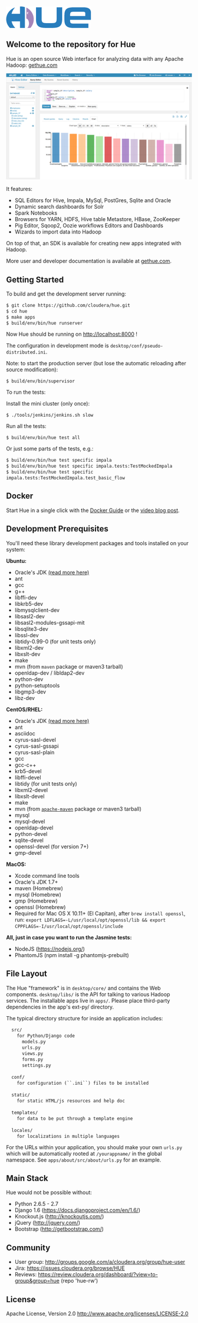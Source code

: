 ![alt text](https://raw.githubusercontent.com/cloudera/hue/master/docs/images/hue_logo.png "Hue Logo")


Welcome to the repository for Hue
-----------

Hue is an open source Web interface for analyzing data with any Apache Hadoop: [gethue.com](http://gethue.com)

![alt text](https://raw.githubusercontent.com/cloudera/hue/master/docs/images/hue-screen.png "Hue Screenshot")

It features:

   * SQL Editors for Hive, Impala, MySql, PostGres, Sqlite and Oracle
   * Dynamic search dashboards for Solr
   * Spark Notebooks
   * Browsers for YARN, HDFS, Hive table Metastore, HBase, ZooKeeper
   * Pig Editor, Sqoop2, Oozie workflows Editors and Dashboards
   * Wizards to import data into Hadoop

On top of that, an SDK is available for creating new apps integrated with Hadoop.

More user and developer documentation is available at [gethue.com](http://gethue.com).


Getting Started
-----------
To build and get the development server running:
```
$ git clone https://github.com/cloudera/hue.git
$ cd hue
$ make apps
$ build/env/bin/hue runserver
```
Now Hue should be running on [http://localhost:8000](http://localhost:8000) !

The configuration in development mode is ``desktop/conf/pseudo-distributed.ini``.


Note: to start the production server (but lose the automatic reloading after source modification):
```
$ build/env/bin/supervisor
```
To run the tests:

Install the mini cluster (only once):
```
$ ./tools/jenkins/jenkins.sh slow
```

Run all the tests:
```
$ build/env/bin/hue test all
```

Or just some parts of the tests, e.g.:
```
$ build/env/bin/hue test specific impala
$ build/env/bin/hue test specific impala.tests:TestMockedImpala
$ build/env/bin/hue test specific impala.tests:TestMockedImpala.test_basic_flow
```


Docker
------
Start Hue in a single click with the [Docker Guide](https://github.com/cloudera/hue/tree/master/tools/docker) or the
[video blog post](http://gethue.com/getting-started-with-hue-in-2-minutes-with-docker/).


Development Prerequisites
-------------------------
You'll need these library development packages and tools installed on
your system:

__Ubuntu:__

* Oracle's JDK [(read more here)](https://help.ubuntu.com/community/Java)
* ant
* gcc
* g++
* libffi-dev
* libkrb5-dev
* libmysqlclient-dev
* libsasl2-dev
* libsasl2-modules-gssapi-mit
* libsqlite3-dev
* libssl-dev
* libtidy-0.99-0 (for unit tests only)
* libxml2-dev
* libxslt-dev
* make
* mvn (from ``maven`` package or maven3 tarball)
* openldap-dev / libldap2-dev
* python-dev
* python-setuptools
* libgmp3-dev
* libz-dev

__CentOS/RHEL:__

* Oracle's JDK [(read more here)](https://www.digitalocean.com/community/tutorials/how-to-install-java-on-centos-and-fedora)
* ant
* asciidoc
* cyrus-sasl-devel
* cyrus-sasl-gssapi
* cyrus-sasl-plain
* gcc
* gcc-c++
* krb5-devel
* libffi-devel
* libtidy (for unit tests only)
* libxml2-devel
* libxslt-devel
* make
* mvn (from [``apache-maven``](https://gist.github.com/sebsto/19b99f1fa1f32cae5d00) package or maven3 tarball)
* mysql
* mysql-devel
* openldap-devel
* python-devel
* sqlite-devel
* openssl-devel (for version 7+)
* gmp-devel

__MacOS:__

* Xcode command line tools
* Oracle's JDK 1.7+
* maven (Homebrew)
* mysql (Homebrew)
* gmp (Homebrew)
* openssl (Homebrew)
* Required for Mac OS X 10.11+ (El Capitan), after ``brew install openssl``, run: ``export LDFLAGS=-L/usr/local/opt/openssl/lib && export CPPFLAGS=-I/usr/local/opt/openssl/include``

__All, just in case you want to run the Jasmine tests:__

* NodeJS (https://nodejs.org/)
* PhantomJS (npm install -g phantomjs-prebuilt)


File Layout
-----------
The Hue "framework" is in ``desktop/core/`` and contains the Web components.
``desktop/libs/`` is the API for talking to various Hadoop services.
The installable apps live in ``apps/``.  Please place third-party dependencies in the app's ext-py/
directory.

The typical directory structure for inside an application includes:
```
  src/
    for Python/Django code
      models.py
      urls.py
      views.py
      forms.py
      settings.py

  conf/
    for configuration (``.ini``) files to be installed

  static/
    for static HTML/js resources and help doc

  templates/
    for data to be put through a template engine

  locales/
    for localizations in multiple languages
```

For the URLs within your application, you should make your own ``urls.py``
which will be automatically rooted at ``/yourappname/`` in the global
namespace.  See ``apps/about/src/about/urls.py`` for an example.


Main Stack
-----------
Hue would not be possible without:

   * Python 2.6.5 - 2.7
   * Django 1.6 (https://docs.djangoproject.com/en/1.6/)
   * Knockout.js (http://knockoutjs.com/)
   * jQuery (http://jquery.com/)
   * Bootstrap (http://getbootstrap.com/)


Community
-----------
   * User group: http://groups.google.com/a/cloudera.org/group/hue-user
   * Jira: https://issues.cloudera.org/browse/HUE
   * Reviews: https://review.cloudera.org/dashboard/?view=to-group&group=hue (repo 'hue-rw')


License
-----------
Apache License, Version 2.0
http://www.apache.org/licenses/LICENSE-2.0
